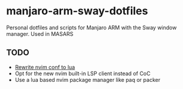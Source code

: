 # manjaro-arm-sway-dotfiles
Personal dotfiles and scripts for Manjaro ARM with the Sway window manager. Used in MASARS

## TODO
- [Rewrite nvim conf to lua](https://oroques.dev/notes/neovim-init/)
- Opt for the new nvim built-in LSP client instead of CoC
- Use a lua based nvim package manager like paq or packer
